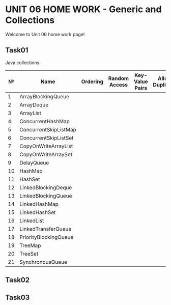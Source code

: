 UNIT 06 HOME WORK - Generic and Collections
===================

Welcome to Unit 06 home work page!

Task01
------
Java collections.

|№|Name   |Ordering|Random Access|Key-Value Pairs|Allows Duplicates|Allows Null Values|Thread Safe|Blocking Operations|
|---|---|---|---|---|---|---|---|---|
|1|ArrayBlockingQueue|
|2|ArrayDeque|
|3|ArrayList|
|4|ConcurrentHashMap|
|5|ConcurrentSkipListMap|
|6|ConcurrentSkipListSet|
|7|CopyOnWriteArrayList|
|8|CopyOnWriteArraySet|
|9|DelayQueue|
|10|HashMap|
|11|HashSet|
|12|LinkedBlockingDeque|
|13|LinkedBlockingQueue|
|14|LinkedHashMap|
|15|LinkedHashSet|
|16|LinkedList|
|17|LinkedTransferQueue|
|18|PriorityBlockingQueue|
|19|TreeMap|
|20|TreeSet|
|21|SynchronousQueue|








Task02
------------------------------

Task03
-----------------------------

